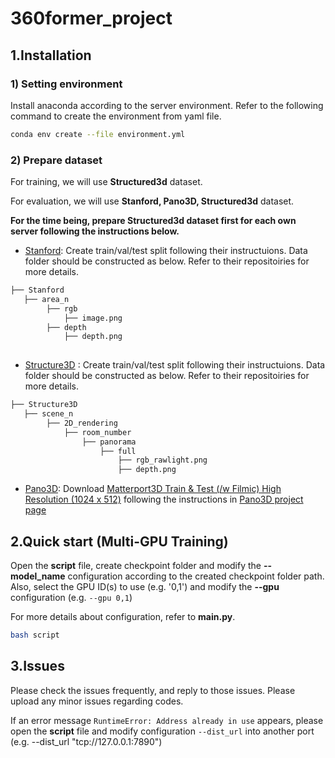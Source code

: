# 360former_project



## 1.Installation

### 1) Setting environment
Install anaconda according to the server environment.
Refer to the following command to create the environment from yaml file.

~~~bash
conda env create --file environment.yml
~~~

### 2) Prepare dataset

For training, we will use **Structured3d** dataset.

For evaluation, we will use **Stanford, Pano3D, Structured3d** dataset.

**For the time being, prepare Structured3d dataset first for each own server following the instructions below.**

* [Stanford](https://github.com/alexsax/2D-3D-Semantics): Create train/val/test split following their instructuions. Data folder should be constructed as below. Refer to their repositoiries for more details.

```bash
├── Stanford
   ├── area_n
        ├── rgb
            ├── image.png
        ├── depth
            ├── depth.png
       
``` 
* [Structure3D](https://github.com/bertjiazheng/Structured3D) : Create train/val/test split following their instructuions. Data folder should be constructed as below. Refer to their repositoiries for more details.

```bash
├── Structure3D
   ├── scene_n
        ├── 2D_rendering
            ├── room_number
                ├── panorama
                    ├── full
                        ├── rgb_rawlight.png
                        ├── depth.png
``` 
* [Pano3D](https://github.com/alexsax/2D-3D-Semantics): Download [Matterport3D Train & Test (/w Filmic) High Resolution (1024 x 512)](https://zenodo.org/record/5707345#.YZY3-2BByUk) following the instructions in [Pano3D project page](https://github.com/alexsax/2D-3D-Semantics)

## 2.Quick start (Multi-GPU Training)
Open the **script** file, create checkpoint folder and modify the **--model_name** configuration according to the created checkpoint folder path. Also, select the GPU ID(s) to use (e.g. '0,1') and modify the **--gpu** configuration (e.g. `--gpu 0,1`)

For more details about configuration, refer to **main.py**.

~~~bash
bash script
~~~

## 3.Issues
Please check the issues frequently, and reply to those issues.
Please upload any minor issues regarding codes. 

If an error message `RuntimeError: Address already in use` appears, please open the **script** file and modify configuration `--dist_url` into another port (e.g. --dist_url "tcp://127.0.0.1:7890")